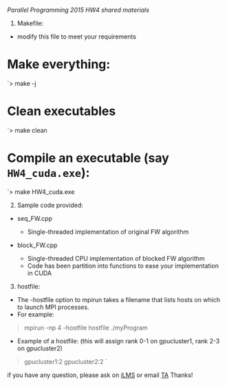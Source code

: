 *Parallel Programming 2015 HW4 shared materials*

1. Makefile:
- modify this file to meet your requirements

# Make everything:
`> make -j

# Clean executables
`> make clean

# Compile an executable (say `HW4_cuda.exe`):
`> make HW4_cuda.exe


2. Sample code provided:
- seq_FW.cpp
    *  Single-threaded implementation of original FW algorithm

- block_FW.cpp
    *  Single-threaded CPU implementation of blocked FW algorithm
    *  Code has been partition into functions to ease your implementation in CUDA

3. hostfile:
- The -hostfile option to mpirun takes a filename that lists hosts on which to launch MPI processes.
- For example:
> mpirun -np 4 -hostfile hostfile ./myProgram

- Example of a hostfile: (this will assign rank 0-1 on gpucluster1, rank 2-3 on gpucluster2)
> gpucluster1:2
> gpucluster2:2
`

if you have any question, please ask on [iLMS](http://lms.nthu.edu.tw) or email [TA](jacoblee@lsalab.cs.nthu.edu.tw)
Thanks!

